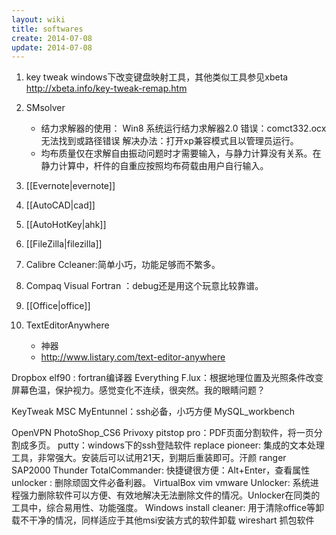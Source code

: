 ```yaml
---
layout: wiki
title: softwares
create: 2014-07-08
update: 2014-07-08
---
```


1. key tweak
windows下改变键盘映射工具，其他类似工具参见xbeta  
http://xbeta.info/key-tweak-remap.htm

2. SMsolver
   - 结力求解器的使用： Win8 系统运行结力求解器2.0 错误：comct332.ocx无法找到或路径错误 解决办法：打开xp兼容模式且以管理员运行。
   - 均布质量仅在求解自由振动问题时才需要输入，与静力计算没有关系。在静力计算中，杆件的自重应按照均布荷载由用户自行输入。
3. [[Evernote|evernote]]
4. [[AutoCAD|cad]]
5. [[AutoHotKey|ahk]]
6. [[FileZilla|filezilla]]
7. Calibre Ccleaner:简单小巧，功能足够而不繁多。
8. Compaq Visual Fortran ：debug还是用这个玩意比较靠谱。
9. [[Office|office]]
10. TextEditorAnywhere
    - 神器
    - http://www.listary.com/text-editor-anywhere

Dropbox 
elf90 : fortran编译器
Everything
F.lux：根据地理位置及光照条件改变屏幕色温，保护视力。感觉变化不连续，很突然。我的眼睛问题？




KeyTweak
MSC
MyEntunnel：ssh必备，小巧方便
MySQL_workbench


 OpenVPN
PhotoShop_CS6
Privoxy pitstop pro：PDF页面分割软件，将一页分割成多页。
putty：windows下的ssh登陆软件 replace pioneer: 集成的文本处理工具，非常强大。安装后可以试用21天，到期后重装即可。汗颜
ranger
SAP2000
Thunder
TotalCommander: 快捷键很方便：Alt+Enter，查看属性
unlocker : 删除顽固文件必备利器。
VirtualBox
vim
vmware Unlocker: 系统进程强力删除软件可以方便、有效地解决无法删除文件的情况。Unlocker在同类的工具中，综合易用性、功能强度。 Windows install cleaner: 用于清除office等卸载不干净的情况，同样适应于其他msi安装方式的软件卸载
wireshart 抓包软件
